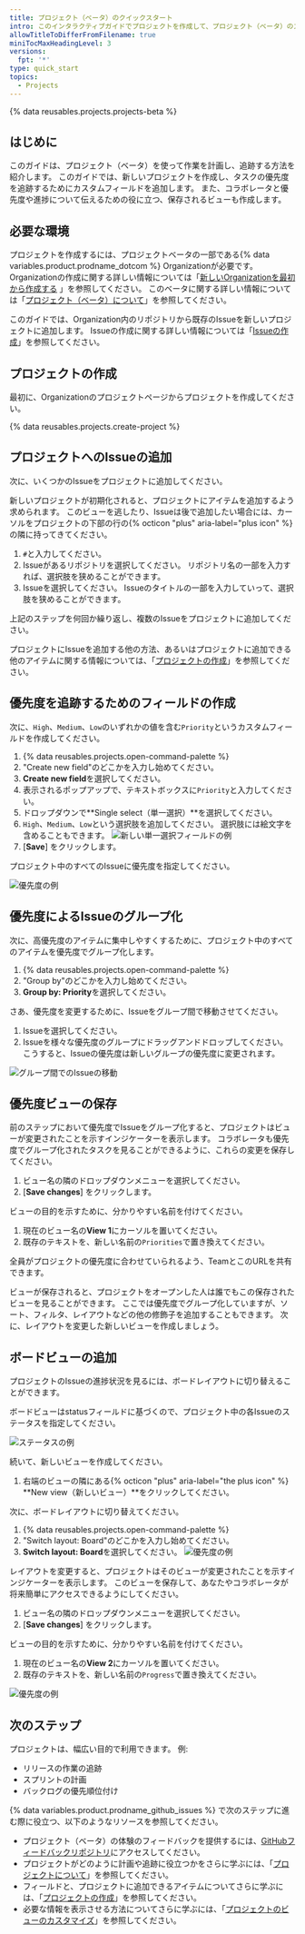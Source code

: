 ```yaml
---
title: プロジェクト（ベータ）のクイックスタート
intro: このインタラクティブガイドでプロジェクトを作成して、プロジェクト（ベータ）のスピード、柔軟性、カスタマイズを体験してください。
allowTitleToDifferFromFilename: true
miniTocMaxHeadingLevel: 3
versions:
  fpt: '*'
type: quick_start
topics:
  - Projects
---
```


{% data reusables.projects.projects-beta %}

## はじめに

このガイドは、プロジェクト（ベータ）を使って作業を計画し、追跡する方法を紹介します。 このガイドでは、新しいプロジェクトを作成し、タスクの優先度を追跡するためにカスタムフィールドを追加します。 また、コラボレータと優先度や進捗について伝えるための役に立つ、保存されるビューも作成します。

## 必要な環境

プロジェクトを作成するには、プロジェクトベータの一部である{% data variables.product.prodname_dotcom %} Organizationが必要です。 Organizationの作成に関する詳しい情報については「[新しいOrganizationを最初から作成する](/organizations/collaborating-with-groups-in-organizations/creating-a-new-organization-from-scratch) 」を参照してください。 このベータに関する詳しい情報については「[プロジェクト（ベータ）について](/issues/trying-out-the-new-projects-experience/about-projects)」を参照してください。

このガイドでは、Organization内のリポジトリから既存のIssueを新しいプロジェクトに追加します。 Issueの作成に関する詳しい情報については「[Issueの作成](/issues/tracking-your-work-with-issues/creating-an-issue)」を参照してください。

## プロジェクトの作成

最初に、Organizationのプロジェクトページからプロジェクトを作成してください。

{% data reusables.projects.create-project %}

## プロジェクトへのIssueの追加

次に、いくつかのIssueをプロジェクトに追加してください。

新しいプロジェクトが初期化されると、プロジェクトにアイテムを追加するよう求められます。 このビューを逃したり、Issueは後で追加したい場合には、カーソルをプロジェクトの下部の行の{% octicon "plus" aria-label="plus icon" %}の隣に持ってきてください。

1. `#`と入力してください。
2. Issueがあるリポジトリを選択してください。 リポジトリ名の一部を入力すれば、選択肢を狭めることができます。
3. Issueを選択してください。 Issueのタイトルの一部を入力していって、選択肢を狭めることができます。

上記のステップを何回か繰り返し、複数のIssueをプロジェクトに追加してください。

プロジェクトにIssueを追加する他の方法、あるいはプロジェクトに追加できる他のアイテムに関する情報については、「[プロジェクトの作成](/issues/trying-out-the-new-projects-experience/creating-a-project#adding-items-to-your-project)」を参照してください。

## 優先度を追跡するためのフィールドの作成

次に、`High`、`Medium`、`Low`のいずれかの値を含む`Priority`というカスタムフィールドを作成してください。

1. {% data reusables.projects.open-command-palette %}
2. "Create new field"のどこかを入力し始めてください。
3. **Create new field**を選択してください。
4. 表示されるポップアップで、テキストボックスに`Priority`と入力してください。
5. ドロップダウンで**Single select（単一選択）**を選択してください。
6. `High`、`Medium`、`Low`という選択肢を追加してください。 選択肢には絵文字を含めることもできます。 ![新しい単一選択フィールドの例](/assets/images/help/projects/new-single-select-field.png)
7. [**Save**] をクリックします。

プロジェクト中のすべてのIssueに優先度を指定してください。

![優先度の例](/assets/images/help/projects/priority_example.png)

## 優先度によるIssueのグループ化

次に、高優先度のアイテムに集中しやすくするために、プロジェクト中のすべてのアイテムを優先度でグループ化します。

1. {% data reusables.projects.open-command-palette %}
2. "Group by"のどこかを入力し始めてください。
3. **Group by: Priority**を選択してください。

さあ、優先度を変更するために、Issueをグループ間で移動させてください。

1. Issueを選択してください。
2. Issueを様々な優先度のグループにドラッグアンドドロップしてください。 こうすると、Issueの優先度は新しいグループの優先度に変更されます。

![グループ間でのIssueの移動](/assets/images/help/projects/move_between_group.gif)

## 優先度ビューの保存

前のステップにおいて優先度でIssueをグループ化すると、プロジェクトはビューが変更されたことを示すインジケーターを表示します。 コラボレータも優先度でグループ化されたタスクを見ることができるように、これらの変更を保存してください。

1. ビュー名の隣のドロップダウンメニューを選択してください。
2. [**Save changes**] をクリックします。

ビューの目的を示すために、分かりやすい名前を付けてください。

1. 現在のビュー名の**View 1**にカーソルを置いてください。
2. 既存のテキストを、新しい名前の`Priorities`で置き換えてください。

全員がプロジェクトの優先度に合わせていられるよう、TeamとこのURLを共有できます。

ビューが保存されると、プロジェクトをオープンした人は誰でもこの保存されたビューを見ることができます。 ここでは優先度でグループ化していますが、ソート、フィルタ、レイアウトなどの他の修飾子を追加することもできます。 次に、レイアウトを変更した新しいビューを作成しましょう。

## ボードビューの追加

プロジェクトのIssueの進捗状況を見るには、ボードレイアウトに切り替えることができます。

ボードビューはstatusフィールドに基づくので、プロジェクト中の各Issueのステータスを指定してください。

![ステータスの例](/assets/images/help/projects/status_example.png)

続いて、新しいビューを作成してください。

1. 右端のビューの隣にある{% octicon "plus" aria-label="the plus icon" %} **New view（新しいビュー）**をクリックしてください。

次に、ボードレイアウトに切り替えてください。

1. {% data reusables.projects.open-command-palette %}
2. "Switch layout: Board"のどこかを入力し始めてください。
3. **Switch layout: Board**を選択してください。 ![優先度の例](/assets/images/help/projects/example_board.png)

レイアウトを変更すると、プロジェクトはそのビューが変更されたことを示すインジケーターを表示します。 このビューを保存して、あなたやコラボレータが将来簡単にアクセスできるようにしてください。

1. ビュー名の隣のドロップダウンメニューを選択してください。
2. [**Save changes**] をクリックします。

ビューの目的を示すために、分かりやすい名前を付けてください。

1. 現在のビュー名の**View 2**にカーソルを置いてください。
2. 既存のテキストを、新しい名前の`Progress`で置き換えてください。

![優先度の例](/assets/images/help/projects/project-view-switch.gif)

## 次のステップ

プロジェクトは、幅広い目的で利用できます。 例:

- リリースの作業の追跡
- スプリントの計画
- バックログの優先順位付け

{% data variables.product.prodname_github_issues %} で次のステップに進む際に役立つ、以下のようなリソースを参照してください。

- プロジェクト（ベータ）の体験のフィードバックを提供するには、[GitHubフィードバックリポジトリ](https://github.com/github/feedback/discussions/categories/issues-feedback)にアクセスしてください。
- プロジェクトがどのように計画や追跡に役立つかをさらに学ぶには、「[プロジェクトについて](/issues/trying-out-the-new-projects-experience/about-projects)」を参照してください。
- フィールドと、プロジェクトに追加できるアイテムについてさらに学ぶには、「[プロジェクトの作成](/issues/trying-out-the-new-projects-experience/creating-a-project)」を参照してください。
- 必要な情報を表示させる方法についてさらに学ぶには、「[プロジェクトのビューのカスタマイズ](/issues/trying-out-the-new-projects-experience/customizing-your-project-views)」を参照してください。
